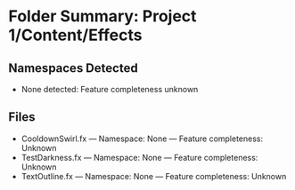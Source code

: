 # Folder Summary: Project 1/Content/Effects

## Namespaces Detected
- None detected: Feature completeness unknown

## Files
- CooldownSwirl.fx — Namespace: None — Feature completeness: Unknown
- TestDarkness.fx — Namespace: None — Feature completeness: Unknown
- TextOutline.fx — Namespace: None — Feature completeness: Unknown
